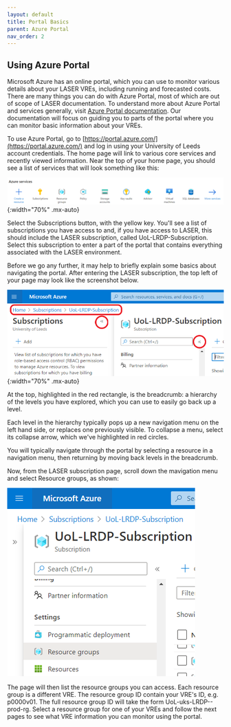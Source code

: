 ```yaml
---
layout: default
title: Portal Basics
parent: Azure Portal
nav_order: 2
---
```


## Using Azure Portal

Microsoft Azure has an online portal, which you can use to monitor various details about your LASER VREs, including running and forecasted costs. There are many things you can do with Azure Portal, most of which are out of scope of LASER documentation. To understand more about Azure Portal and services generally, visit [Azure Portal documentation](https://docs.microsoft.com/en-us/azure/azure-portal/azure-portal-overview). Our documentation will focus on guiding you to parts of the portal where you can monitor basic information about your VREs.

To use Azure Portal, go to [https://portal.azure.com/](https://portal.azure.com/) and log in using your University of Leeds account credentials. The home page will link to various core services and recently viewed information. Near the top of your home page, you should see a list of services that will look something like this:

![az_portal_home.PNG](../../../images/az_portal/az_portal_home.PNG){:width="70%" .mx-auto}

Select the Subscriptions button, with the yellow key. You'll see a list of subscriptions you have access to and, if you have access to LASER, this should include the LASER subscription, called UoL-LRDP-Subscription. Select this subscription to enter a part of the portal that contains everything associated with the LASER environment.

Before we go any further, it may help to briefly explain some basics about navigating the portal. After entering the LASER subscription, the top left of your page may look like the screenshot below.

![az_portal_nav.png](../../../images/az_portal/az_portal_nav.png){:width="70%" .mx-auto}

At the top, highlighted in the red rectangle, is the breadcrumb: a hierarchy of the levels you have explored, which you can use to easily go back up a level.

Each level in the hierarchy typically pops up a new navigation menu on the left hand side, or replaces one previously visible. To collapse a menu, select its collapse arrow, which we've highlighted in red circles.

You will typically navigate through the portal by selecting a resource in a navigation menu, then returning by moving back levels in the breadcrumb.

Now, from the LASER subscription page, scroll down the mavigation menu and select Resource groups, as shown:

![az_portal_find_vres.PNG](../../../images/az_portal/az_portal_find_vres.png)

The page will then list the resource groups you can access. Each resource group is a different VRE. The resource group ID contain your VRE's ID, e.g. p0000v01. The full resource group ID will take the form UoL-uks-LRDP-<vre id>-prod-rg. Select a resource group for one of your VREs and follow the next pages to see what VRE information you can monitor using the portal.
